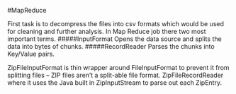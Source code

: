 #MapReduce


First task is to decompress the files into csv formats which would be used for cleaning and further analysis. In Map Reduce job there two most important terms. 
#####InputFormat
Opens the data source and splits the data into bytes of chunks.
#####RecordReader 
Parses the chunks into Key/Value pairs.

ZipFileInputFormat is thin wrapper around FileInputFormat to prevent it from splitting files – ZIP files aren’t a split-able file format. ZipFileRecordReader where it uses the Java built in ZipInputStream to parse out each ZipEntry.

 

